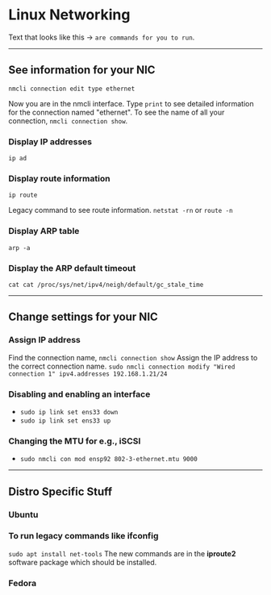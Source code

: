 # Linux Networking
Text that looks like this -> ``are commands for you to run``.

---

## See information for your NIC
 ``nmcli connection edit type ethernet``

Now you are in the nmcli interface. Type ``print`` to see detailed information for the connection named "ethernet". To see the name of all your connection, ``nmcli connection show``. 

### Display IP addresses
``ip ad``

### Display route information
``ip route``

Legacy command to see route information.
``netstat -rn`` or ``route -n``

### Display ARP table
``arp -a``

### Display the ARP default timeout
``cat cat /proc/sys/net/ipv4/neigh/default/gc_stale_time``

---

## Change settings for your NIC

### Assign IP address
Find the connection name, ``nmcli connection show``
Assign the IP address to the correct connection name.
``sudo nmcli connection modify "Wired connection 1" ipv4.addresses 192.168.1.21/24``

### Disabling and enabling an interface
- ``sudo ip link set ens33 down``
- ``sudo ip link set ens33 up``

### Changing the MTU for e.g., iSCSI
- ``sudo nmcli con mod ensp92 802-3-ethernet.mtu 9000``

---

## Distro Specific Stuff

### Ubuntu

### To run legacy commands like ifconfig
``sudo apt install net-tools``
The new commands are in the **iproute2** software package which should be installed.

### Fedora



